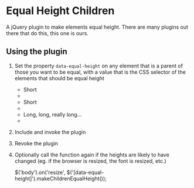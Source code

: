 Equal Height Children
=====================

A jQuery plugin to make elements equal height. There are many plugins out there
that do this, this one is ours.

Using the plugin
----------------

1.  Set the property `data-equal-height` on any element that is a parent
    of those you want to be equal, with a value that is the CSS selector
    of the elements that should be equal height
    
    <ul data-equal-height='li'>
        <li>Short<li>
        <li>Short<li>
        <li>Long, long, really long…<li>
    </ul>

1.  Include and invoke the plugin

    <script src='query-equal-height.js'></script>
    <script>$('[data-equal-height]').makeChildrenEqualHeight();</script>

1.  Revoke the plugin

    <script>$('[data-equal-height]').makeChildrenDisequalHeight();</script>

1.  Optionally call the function again if the heights are likely to have
    changed (eg. if the browser is resized, the font is resized, etc.)
    
    $('body').on('resize', $('[data-equal-height]').makeChildrenEqualHeight());
